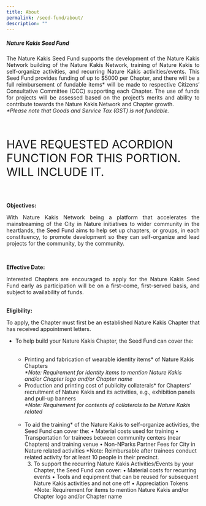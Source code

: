 ```yaml
---
title: About
permalink: /seed-fund/about/
description: ""
---
```

<section>
<h5>Nature Kakis Seed Fund</h5>
		<p align="justify">The Nature Kakis Seed Fund supports the development of the Nature Kakis Network building of the Nature Kakis Network, training of Nature Kakis to self-organize activities, and recurring Nature Kakis activities/events. This Seed Fund provides funding of up to $5000 per Chapter, and there will be a full reimbursement of fundable items* will be made to respective Citizens’ Consultative Committee (CCC) supporting each Chapter. The use of funds for projects will be assessed based on the project’s merits and ability to contribute towards the Nature Kakis Network and Chapter growth.<br> 
			<i>*Please note that Goods and Service Tax (GST) is not fundable.</i></p><br>

<p style="font-size:30px"> HAVE REQUESTED ACORDION FUNCTION FOR THIS PORTION. WILL INCLUDE IT.</p><br>
	
<b>Objectives:</b><br>
<p align="justify">With Nature Kakis Network being a platform that accelerates the mainstreaming of the City in Nature initiatives to wider community in the heartlands, the Seed Fund aims to help set up chapters, or groups, in each constituency, to promote development so they can self-organize and lead projects for the community, by the community.</p><br>
	
<b>Effective Date:</b><br>
<p align="justify">Interested Chapters are encouraged to apply for the Nature Kakis Seed Fund early as participation will be on a first-come, first-served basis, and subject to availability of funds.</p><br>
</section>
	
<section>	
<b>Eligibility:</b><br>
<p align="justify">To apply, the Chapter must first be an established Nature Kakis Chapter that has received appointment letters.</p>

<ul style="“list-style-type:disc”">
<li>To help build your Nature Kakis Chapter, the Seed Fund can cover the:</li><br>

<ul style="“list-style-type:circle”">
	<li>Printing and fabrication of wearable identity items* of Nature Kakis Chapters<br></li>
<i>*Note: Requirement for identity items to mention Nature Kakis and/or Chapter logo and/or Chapter name</i><br>
	<li>Production and printing cost of publicity collaterals* for Chapters’ recruitment of Nature Kakis and its activities, e.g., exhibition panels and pull-up banners<br>
		<i>*Note: Requirement for contents of collaterals to be Nature Kakis related</i></li><br>

<li>To aid the training* of the Nature Kakis to self-organize activities, the Seed Fund can cover the:
•	Material costs used for training
•	Transportation for trainees between community centers (near Chapters) and training venue
•	Non-NParks Partner Fees for City in Nature related activities
*Note: Reimbursable after trainees conduct related activity for at least 10 people in their precinct.

3.	To support the recurring Nature Kakis Activities/Events by your Chapter, the Seed Fund can cover:
•	Material costs for recurring events
•	Tools and equipment that can be reused for subsequent Nature Kakis activities and not one off
•	Appreciation Tokens
*Note: Requirement for items to mention Nature Kakis and/or Chapter logo and/or Chapter name
<p></p></li></ul></ul></section>